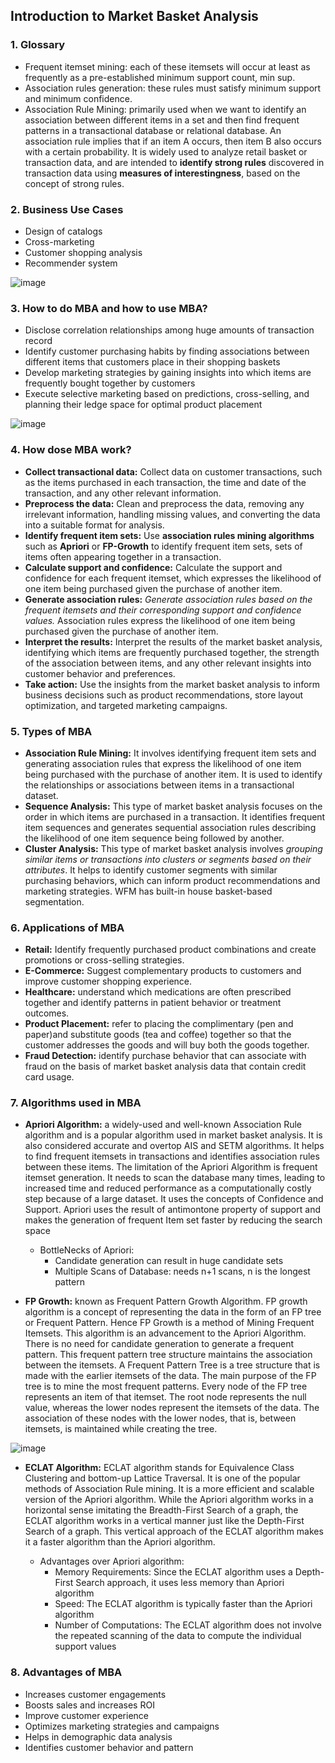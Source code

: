 ## Introduction to Market Basket Analysis
  
### 1. Glossary

- Frequent itemset mining: each of these itemsets will occur at least as frequently as a pre-established minimum support count, min sup. 
- Association rules generation: these rules must satisfy minimum support and minimum confidence.
- Association Rule Mining: primarily used when we want to identify an association between different items in a set and then find frequent patterns in a transactional database or relational database. An association rule implies that if an item A occurs, then item B also occurs with a certain probability. It is widely used to analyze retail basket or transaction data, and are intended to __identify strong rules__ discovered in transaction data using __measures of interestingness__, based on the concept of strong rules.

### 2. Business Use Cases

- Design of catalogs
- Cross-marketing
- Customer shopping analysis
- Recommender system

![image](https://github.com/YeseniaDS/ML-DL-NLP-GenerativeAI-Projects/assets/31481788/5c8f70af-706f-4759-969a-d7d6c2058d2c)

### 3. How to do MBA and how to use MBA?

- Disclose correlation relationships among huge amounts of transaction record
- Identify customer purchasing habits by finding associations between different items that customers place in their shopping baskets
- Develop marketing strategies by gaining insights into which items are frequently bought together by customers
- Execute selective marketing based on predictions, cross-selling, and planning their ledge space for optimal product placement

![image](https://github.com/YeseniaDS/ML-DL-NLP-GenerativeAI-Projects/assets/31481788/f2240669-fbb5-4b06-acd3-2e50c8345c5e)

### 4. How dose MBA work?

- __Collect transactional data:__ Collect data on customer transactions, such as the items purchased in each transaction, the time and date of the transaction, and any other relevant information.
- __Preprocess the data:__ Clean and preprocess the data, removing any irrelevant information, handling missing values, and converting the data into a suitable format for analysis.
- __Identify frequent item sets:__ Use __association rules mining algorithms__ such as __Apriori__ or __FP-Growth__ to identify frequent item sets, sets of items often appearing together in a transaction.
- __Calculate support and confidence:__ Calculate the support and confidence for each frequent itemset, which expresses the likelihood of one item being purchased given the purchase of another item.
- __Generate association rules:__ *Generate association rules based on the frequent itemsets and their corresponding support and confidence values.* Association rules express the likelihood of one item being purchased given the purchase of another item.
- __Interpret the results:__ Interpret the results of the market basket analysis, identifying which items are frequently purchased together, the strength of the association between items, and any other relevant insights into customer behavior and preferences.
- __Take action:__ Use the insights from the market basket analysis to inform business decisions such as product recommendations, store layout optimization, and targeted marketing campaigns.
		
### 5. Types of MBA

- __Association Rule Mining:__ It involves identifying frequent item sets and generating association rules that express the likelihood of one item being purchased with the purchase of another item. It is used to identify the relationships or associations between items in a transactional dataset.
- __Sequence Analysis:__ This type of market basket analysis focuses on the order in which items are purchased in a transaction. It identifies frequent item sequences and generates sequential association rules describing the likelihood of one item sequence being followed by another.
- __Cluster Analysis:__ This type of market basket analysis involves *grouping similar items or transactions into clusters or segments based on their attributes*. It helps to identify customer segments with similar purchasing behaviors, which can inform product recommendations and marketing strategies. WFM has built-in house basket-based segmentation.
	
### 6. Applications of MBA

- __Retail:__ Identify frequently purchased product combinations and create promotions or cross-selling strategies.
- __E-Commerce:__ Suggest complementary products to customers and improve customer shopping experience.
- __Healthcare:__ understand which medications are often prescribed together and identify patterns in patient behavior or treatment outcomes.
- __Product Placement:__ refer to placing the complimentary (pen and paper)and substitute goods (tea and coffee) together so that the customer addresses the goods and will buy both the goods together.
- __Fraud Detection:__ identify purchase behavior that can associate with fraud on the basis of market basket analysis data that contain credit card usage.

### 7. Algorithms used in MBA
- __Apriori Algorithm:__ a widely-used and well-known Association Rule algorithm and is a popular algorithm used in market basket analysis. It is also considered accurate and overtop AIS and SETM algorithms. It helps to find frequent itemsets in transactions and identifies association rules between these items. The limitation of the Apriori Algorithm is frequent itemset generation. It needs to scan the database many times, leading to increased time and reduced performance as a computationally costly step because of a large dataset. It uses the concepts of Confidence and Support. Apriori uses the result of antimontone property of support and makes the generation of frequent Item set faster by reducing the search space

   * BottleNecks of Apriori: 
        * Candidate generation can result in huge candidate sets
        * Multiple Scans of Database: needs n+1 scans, n is the longest pattern
		
- __FP Growth:__ known as Frequent Pattern Growth Algorithm. FP growth algorithm is a concept of representing the data in the form of an FP tree or Frequent Pattern. Hence FP Growth is a method of Mining Frequent Itemsets. This algorithm is an advancement to the Apriori Algorithm. There is no need for candidate generation to generate a frequent pattern. This frequent pattern tree structure maintains the association between the itemsets. A Frequent Pattern Tree is a tree structure that is made with the earlier itemsets of the data. The main purpose of the FP tree is to mine the most frequent patterns. Every node of the FP tree represents an item of that itemset. The root node represents the null value, whereas the lower nodes represent the itemsets of the data. The association of these nodes with the lower nodes, that is, between itemsets, is maintained while creating the tree. 

![image](https://github.com/YeseniaDS/ML-DL-NLP-GenerativeAI-Projects/assets/31481788/5330f42b-5857-428a-bdc3-33b09bf82cd2)
		
- __ECLAT Algorithm:__ ECLAT algorithm stands for Equivalence Class Clustering and bottom-up Lattice Traversal. It is one of the popular methods of Association Rule mining. It is a more efficient and scalable version of the Apriori algorithm. While the Apriori algorithm works in a horizontal sense imitating the Breadth-First Search of a graph, the ECLAT algorithm works in a vertical manner just like the Depth-First Search of a graph. This vertical approach of the ECLAT algorithm makes it a faster algorithm than the Apriori algorithm.

    * Advantages over Apriori algorithm: 
         * Memory Requirements: Since the ECLAT algorithm uses a Depth-First Search approach, it uses less memory than Apriori algorithm 
         * Speed: The ECLAT algorithm is typically faster than the Apriori algorithm
         * Number of Computations: The ECLAT algorithm does not involve the repeated scanning of the data to compute the individual support values
		
### 8. Advantages of MBA
- Increases customer engagements
- Boosts sales and increases ROI
- Improve customer experience
- Optimizes marketing strategies and campaigns
- Helps in demographic data analysis
- Identifies customer behavior and pattern


